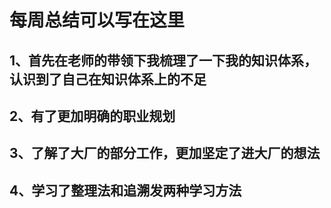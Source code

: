 # 每周总结可以写在这里
## 1、首先在老师的带领下我梳理了一下我的知识体系，认识到了自己在知识体系上的不足
## 2、有了更加明确的职业规划
## 3、了解了大厂的部分工作，更加坚定了进大厂的想法
## 4、学习了整理法和追溯发两种学习方法